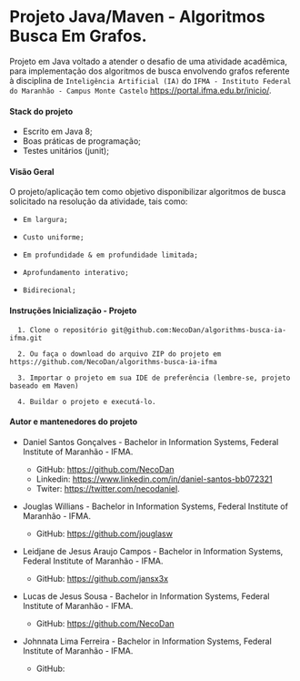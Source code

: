 # Projeto Java/Maven - Algoritmos Busca Em Grafos.
  Projeto em Java voltado a atender o desafio de uma atividade acadêmica, para implementação dos algoritmos de busca envolvendo grafos referente à disciplina de ```Inteligência Artificial (IA)``` do ```IFMA - Instituto Federal do Maranhão - Campus Monte Castelo``` <link>https://portal.ifma.edu.br/inicio/.
   
 #### Stack do projeto
  - Escrito em Java 8;
  - Boas práticas de programação;
  - Testes unitários (junit);
  
  #### Visão Geral
  
  O projeto/aplicação tem como objetivo disponibilizar algoritmos de busca solicitado na resolução da atividade, tais como:
  - ```Em largura;``` 
  
  - ```Custo uniforme;```   
  - ```Em profundidade & em profundidade limitada;``` 
  - ```Aprofundamento interativo;``` 
  - ```Bidirecional;``` 
      
  #### Instruções Inicialização - Projeto
    
      1. Clone o repositório git@github.com:NecoDan/algorithms-busca-ia-ifma.git
      
      2. Ou faça o download do arquivo ZIP do projeto em https://github.com/NecoDan/algorithms-busca-ia-ifma
          
      3. Importar o projeto em sua IDE de preferência (lembre-se, projeto baseado em Maven)
      
      4. Buildar o projeto e executá-lo.
    
  
 #### Autor e mantenedores do projeto
 - Daniel Santos Gonçalves - Bachelor in Information Systems, Federal Institute of Maranhão - IFMA.
    - GitHub: https://github.com/NecoDan
    - Linkedin: <link>https://www.linkedin.com/in/daniel-santos-bb072321 
    - Twiter: <link>https://twitter.com/necodaniel.

 - Jouglas Willians - Bachelor in Information Systems, Federal Institute of Maranhão - IFMA.
     - GitHub: https://github.com/jouglasw
 
 - Leidjane de Jesus Araujo Campos - Bachelor in Information Systems, Federal Institute of Maranhão - IFMA.
     - GitHub: https://github.com/jansx3x
 
 - Lucas de Jesus Sousa - Bachelor in Information Systems, Federal Institute of Maranhão - IFMA.
     - GitHub: https://github.com/NecoDan
 
 - Johnnata Lima Ferreira - Bachelor in Information Systems, Federal Institute of Maranhão - IFMA.
     - GitHub: 
